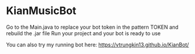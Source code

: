 # KianMusicBot

Go to the Main.java to replace your bot token in the pattern TOKEN and rebuild the .jar file
Run your project and your bot is ready to use

You can also try my running bot here: https://vtrungkin13.github.io/KianBot/
